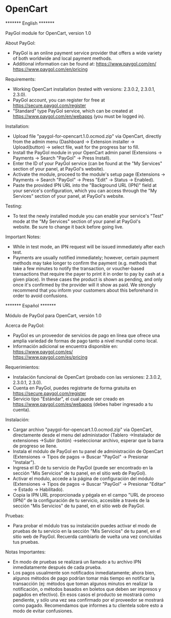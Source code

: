 # OpenCart
 ******* English *******

 PayGol module for OpenCart, version 1.0


 About PayGol:

- PayGol is an online payment service provider that offers a wide variety of both worldwide and local payment methods.
- Additional information can be found at:
  https://www.paygol.com/en/  
  https://www.paygol.com/en/pricing
    

 Requirements:

- Working OpenCart installation (tested with versions: 2.3.0.2, 2.3.0.1, 2.3.0).
- PayGol account, you can register for free at https://secure.paygol.com/register
- "Standard" type PayGol service, which can be created at https://www.paygol.com/en/webapps (you must be logged in).
  
  
 Installation:

- Upload file "paygol-for-opencart.1.0.ocmod.zip" via OpenCart, directly from the admin menu (Dashboard -> Extension installer -> Upload(button) -> select file, wait for the progress bar to fill.
- Install the PayGol module in your OpenCart admin panel (Extensions -> Payments -> Search "PayGol" -> Press Install).
- Enter the ID of your PayGol service (can be found at the "My Services" section of your panel, at PayGol's website).
- Activate the module, proceed to the module's setup page (Extensions -> Payments -> Search "PayGol" -> Press "Edit" -> Status -> Enabled).
- Paste the provided IPN URL into the "Background URL (IPN)" field at your service's configuration, which you can access through 
  the "My Services" section of your panel, at PayGol's website.
  

 Testing:

- To test the newly installed module you can enable your service's "Test" mode at the "My Services" section of your panel 
  at PayGol's website. Be sure to change it back before going live.


 Important Notes:

- While in test mode, an IPN request will be issued immediately after each test.
- Payments are usually notified immediately; however, certain payment methods may take longer to confirm the payment 
  (e.g. methods that take a few minutes to notify the transaction, or voucher-based transactions that require the payer 
  to print it in order to pay by cash at a given place). In these cases the product is shown as pending, and only 
  once it's confirmed by the provider will it show as paid. We strongly recommend that you inform your customers about this 
  beforehand in order to avoid confusions.



 ******* Español *******

 Módulo de PayGol para OpenCart, versión 1.0


 Acerca de PayGol:

- PayGol es un proveedor de servicios de pago en línea que ofrece una amplia variedad de formas de pago tanto a nivel mundial como local.
- Información adicional se encuentra disponible en:
  https://www.paygol.com/es/  
  https://www.paygol.com/es/pricing


 Requerimientos:

- Instalación funcional de OpenCart (probado con las versiones: 2.3.0.2, 2.3.0.1, 2.3.0).
- Cuenta en PayGol, puedes registrarte de forma gratuita en https://secure.paygol.com/register
- Servicio tipo "Estándar", el cual puede ser creado en https://www.paygol.com/es/webapps (debes haber ingresado a tu cuenta).
  
  
 Instalación:

- Cargar archivo "paygol-for-opencart.1.0.ocmod.zip" via OpenCart, directamente desde el menu del administador (Tablero ->Instalador de extensiones ->Subir (botón) ->seleccionar archivo, esperar que la barra de progreso se llene.
- Instala el módulo de PayGol en tu panel de administración de OpenCart (Extensiones -> Tipos de pagos -> Buscar "PayGol" -> Presionar "Instalar").
- Ingresa el ID de tu servicio de PayGol (puede ser encontrado en la sección "Mis Servicios" de tu panel, en el sitio web de PayGol).
- Activar el modulo, accede a la página de configuración del módulo (Extensiones -> Tipos de pagos -> Buscar "PayGol" -> Presionar "Editar" -> Estado -> Habilitado).
- Copia la IPN URL proporcionada y pégala en el campo "URL de proceso (IPN)" de la configuración de tu servicio, accesible a través de 
  la sección "Mis Servicios" de tu panel, en el sitio web de PayGol.
  
    
 Pruebas:

- Para probar el módulo tras su instalación puedes activar el modo de pruebas de tu servicio en la sección "Mis Servicios" 
  de tu panel, en el sitio web de PayGol. Recuerda cambiarlo de vuelta una vez concluídas tus pruebas.


 Notas Importantes:

- En modo de pruebas se realizará un llamado a tu archivo IPN inmediatamente después de cada prueba.
- Los pagos usualmente son notificados inmediatamente; ahora bien, algunos métodos de pago podrían tomar más tiempo en notificar 
  la transacción (ej: métodos que toman algunos minutos en realizar la notificación, o métodos basados en boletos que deben ser 
  impresos y pagados en efectivo). En esos casos el producto se mostrará como pendiente, y sólo una vez sea confirmado por el 
  proveedor se mostrará como pagado. Recomendamos que informes a tu clientela sobre esto a modo de evitar confusiones.
  
